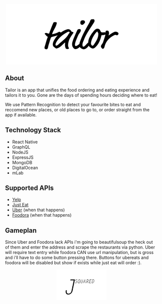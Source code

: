 <p align="center">
<a href='http://tailor.restaurant'><img src='images/tailor.png' height='200'></a>
</p>

## About

Tailor is an app that unifies the food ordering and eating experience and tailors it to you. Gone are the days of spending hours deciding where to eat!

We use Pattern Recognition to detect your favourite bites to eat and reccomend new places, or old places to go to, or order straight from the app if available.

## Technology Stack

- React Native
- GraphQL
- NodeJS
- ExpressJS
- MongoDB
- DigitalOcean
- mLab

## Supported APIs

- [Yelp](https://www.yelp.com/developers/documentation/v3)
- [Just Eat](http://public.je-apis.com/swagger-ui/)
- [Uber](https://www.ubereats.com/) (when that happens)
- [Foodora](https://foodora.ca) (when that happens)

## Gameplan

Since Uber and Foodora lack APIs i'm going to beautifulsoup the heck out of them and enter the address and scrape the restaurants via python. Uber will require text entry while foodora CAN use url manipulation, but is gross and i'll have to do some button pressing there. Buttons for ubereats and foodora will be disabled but show if exists while just eat will order :).


<p align="center">
<a href='http://jsquared.tech'><img src='images/jsquared.png' height='100'></a>
</p>
